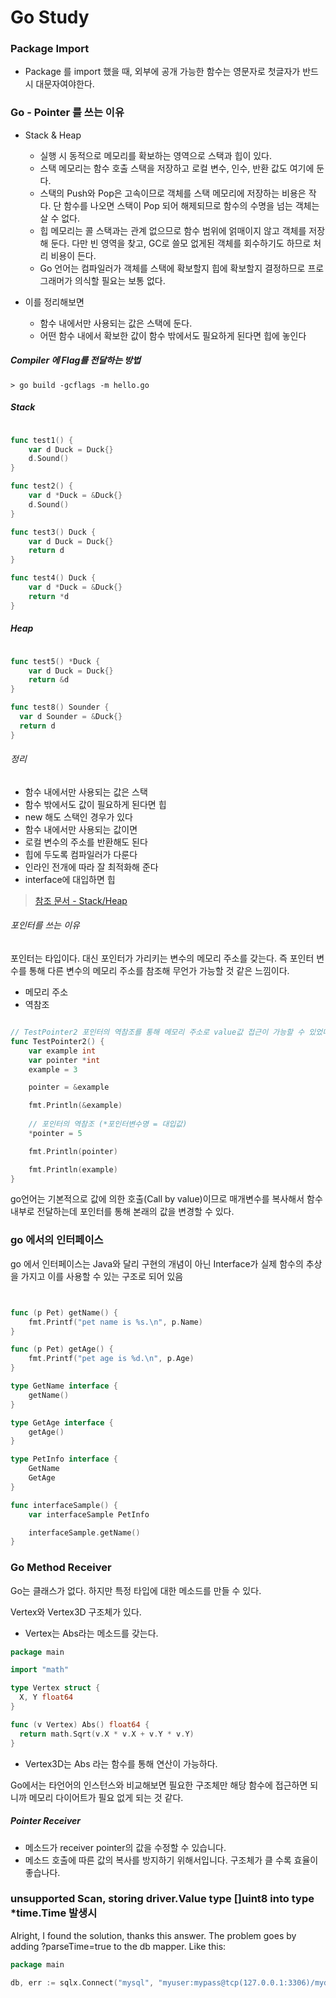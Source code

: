 # Go Study 

### Package Import 

- Package 를 import 했을 때, 외부에 공개 가능한 함수는 영문자로 첫글자가 반드시 대문자여야한다. 

### Go - Pointer 를 쓰는 이유

- Stack & Heap 
  - 실행 시 동적으로 메모리를 확보하는 영역으로 스택과 힙이 있다. 
  - 스택 메모리는 함수 호출 스택을 저장하고 로컬 변수, 인수, 반환 값도 여기에 둔다.
  - 스택의 Push와 Pop은 고속이므로 객체를 스택 메모리에 저장하는 비용은 작다. 단 함수를 나오면 스택이 Pop 되어 해제되므로 함수의 수명을 넘는 객체는 살 수 없다.
  - 힙 메모리는 콜 스택과는 관계 없으므로 함수 범위에 얽매이지 않고 객체를 저장해 둔다. 다만 빈 영역을 찾고, GC로 쓸모 없게된 객체를 회수하기도 하므로 처리 비용이 든다.
  - Go 언어는 컴파일러가 객체를 스택에 확보할지 힙에 확보할지 결정하므로 프로그래머가 의식할 필요는 보통 없다.

- 이를 정리해보면 
  - 함수 내에서만 사용되는 값은 스택에 둔다.
  - 어떤 함수 내에서 확보한 값이 함수 밖에서도 필요하게 된다면 힙에 놓인다

##### Compiler 에 Flag를 전달하는 방법 

```shell
> go build -gcflags -m hello.go
```

##### Stack 

```go

func test1() {
    var d Duck = Duck{}
    d.Sound()
}

func test2() {
    var d *Duck = &Duck{}
    d.Sound()
}

func test3() Duck {
    var d Duck = Duck{}
    return d
}

func test4() Duck {
    var d *Duck = &Duck{}
    return *d
}

```

##### Heap

```go

func test5() *Duck {
    var d Duck = Duck{}
    return &d
}

func test8() Sounder {
  var d Sounder = &Duck{}
  return d
}

```

###### 정리

- 함수 내에서만 사용되는 값은 스택
- 함수 밖에서도 값이 필요하게 된다면 힙
- new 해도 스택인 경우가 있다
- 함수 내에서만 사용되는 값이면
- 로컬 변수의 주소를 반환해도 된다
- 힙에 두도록 컴파일러가 다룬다
- 인라인 전개에 따라 잘 최적화해 준다
- interface에 대입하면 힙

> [참조 문서 - Stack/Heap](https://jacking75.github.io/go_stackheap/)

###### 포인터를 쓰는 이유 

포인터는 타입이다. 대신 포인터가 가리키는 변수의 메모리 주소를 갖는다. 즉 포인터 변수를 통해 다른 변수의 메모리 주소를 참조해 무언가 가능할 것 같은 느낌이다.  

- 메모리 주소
- 역참조 

```go

// TestPointer2 포인터의 역참조를 통해 메모리 주소로 value값 접근이 가능할 수 있었다.
func TestPointer2() {
	var example int
	var pointer *int
	example = 3

	pointer = &example

	fmt.Println(&example)
	
	// 포인터의 역참조 (*포인터변수명 = 대입값)
	*pointer = 5

	fmt.Println(pointer)

	fmt.Println(example)
}

```

go언어는 기본적으로 값에 의한 호출(Call by value)이므로 매개변수를 복사해서 함수 내부로 전달하는데 포인터를 통해 본래의 값을 변경할 수 있다.

### go 에서의 인터페이스 

go 에서 인터페이스는 Java와 달리 구현의 개념이 아닌 Interface가 실제 함수의 추상을 가지고 이를 사용할 수 있는 구조로 되어 있음 

```go


func (p Pet) getName() {
	fmt.Printf("pet name is %s.\n", p.Name)
}

func (p Pet) getAge() {
	fmt.Printf("pet age is %d.\n", p.Age)
}

type GetName interface {
	getName()
}

type GetAge interface {
	getAge()
}

type PetInfo interface {
	GetName
	GetAge
}

func interfaceSample() {
	var interfaceSample PetInfo

	interfaceSample.getName()
}


```

### Go Method Receiver 

Go는 클래스가 없다. 하지만 특정 타입에 대한 메소드를 만들 수 있다.  

Vertex와 Vertex3D 구조체가 있다.  

- Vertex는 Abs라는 메소드를 갖는다.

```go
package main

import "math"

type Vertex struct {
  X, Y float64
}

func (v Vertex) Abs() float64 {
  return math.Sqrt(v.X * v.X + v.Y * v.Y)
}
```
- Vertex3D는 Abs 라는 함수를 통해 연산이 가능하다.

Go에서는 타언어의 인스턴스와 비교해보면 필요한 구조체만 해당 함수에 접근하면 되니까 메모리 다이어트가 필요 없게 되는 것 같다. 

##### Pointer Receiver 

- 메소드가 receiver pointer의 값을 수정할 수 있습니다. 
- 메소드 호출에 따른 값의 복사를 방지하기 위해서입니다. 구조체가 클 수록 효율이 좋습나다. 


### unsupported Scan, storing driver.Value type []uint8 into type *time.Time 발생시

Alright, I found the solution, thanks this answer. The problem goes by adding ?parseTime=true to the db mapper. Like this:

```go
package main

db, err := sqlx.Connect("mysql", "myuser:mypass@tcp(127.0.0.1:3306)/mydb?parseTime=true")

```

